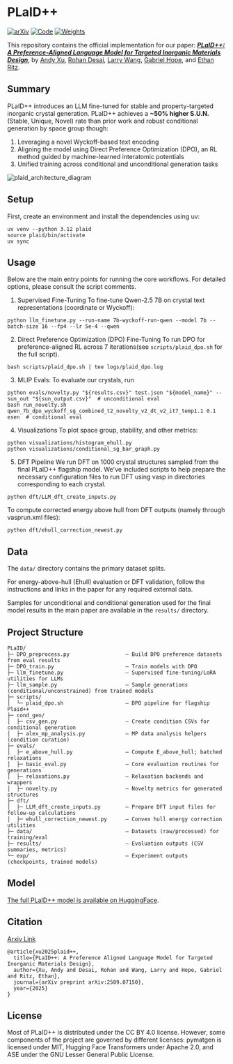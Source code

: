 # PLaID++

[![arXiv](https://img.shields.io/badge/PDF-arXiv-blue)](https://arxiv.org/pdf/2509.07150)
[![Code](https://img.shields.io/badge/Code-GitHub-red)](https://github.com/andaero/PLaID)
[![Weights](https://img.shields.io/badge/Weights-HuggingFace-yellow)](https://huggingface.co/HOPE-Lab-HMC/PLaID/tree/main/train_dpo)

This repository contains the official implementation for our paper: [**_PLaID++: A Preference-Aligned Language Model for Targeted Inorganic Materials Design_**](https://arxiv.org/pdf/2509.07150), by [Andy Xu](https://www.linkedin.com/in/andyxuai/), [Rohan Desai](https://www.rohandesai.xyz), [Larry Wang](https://www.linkedin.com/in/larwang314/), [Gabriel Hope](https://www.linkedin.com/in/gabriel-hope-87472542/), and [Ethan Ritz](https://www.linkedin.com/in/ethan-ritz-2bba69382/).

## Summary

PLaID++ introduces an LLM fine-tuned for stable and property-targeted inorganic crystal generation. PLaID++ achieves a **~50% higher S.U.N.** (Stable, Unique, Novel) rate than prior work and robust conditional generation by space group though:
1. Leveraging a novel Wyckoff-based text encoding
2. Aligning the model using Direct Preference Optimization (DPO), an RL method guided by machine-learned interatomic potentials
3. Unified training across conditional and unconditional generation tasks

![plaid_architecture_diagram](https://arxiv.org/html/2509.07150v1/Figures/plaid++_diagram.png)

## Setup

First, create an environment and install the dependencies using uv:

```
uv venv --python 3.12 plaid
source plaid/bin/activate
uv sync
```

## Usage

Below are the main entry points for running the core workflows. For detailed options, please consult the script comments.

1. Supervised Fine-Tuning
To fine-tune Qwen-2.5 7B on crystal text representations (coordinate or Wyckoff):

```
python llm_finetune.py --run-name 7b-wyckoff-run-qwen --model 7b --batch-size 16 --fp4 --lr 5e-4 --qwen
```

2. Direct Preference Optimization (DPO) Fine-Tuning
To run DPO for preference-aligned RL across 7 iterations(see `scripts/plaid_dpo.sh` for the full script).

```
bash scripts/plaid_dpo.sh | tee logs/plaid_dpo.log
```

3. MLIP Evals: To evaluate our crystals, run
```
python evals/novelty.py "${results.csv}" test.json "${model_name}" --sun_out "${sun_output.csv}"  # unconditional eval
bash run_novelty.sh qwen_7b_dpo_wyckoff_sg_combined_t2_novelty_v2_dt_v2_it7_temp1.1 0.1 esen  # conditional eval
```

4. Visualizations
To plot space group, stability, and other metrics:

```
python visualizations/histogram_ehull.py
python visualizations/conditional_sg_bar_graph.py
```

5. DFT Pipeline
We run DFT on 1000 crystal structures sampled from the final PLaID++ flagship model. We've included scripts to help prepare the necessary configuration files to run DFT using vasp in directories corresponding to each crystal. 
```
python dft/LLM_dft_create_inputs.py
```

To compute corrected energy above hull from DFT outputs (namely through vasprun.xml files):
```
python dft/ehull_correction_newest.py
```

## Data
The `data/` directory contains the primary dataset splits.

For energy-above-hull (Ehull) evaluation or DFT validation, follow the instructions and links in the paper for any required external data.

Samples for unconditional and conditional generation used for the final model results in the main paper are available in the `results/` directory.

## Project Structure

```
PLaID/
├─ DPO_preprocess.py                  — Build DPO preference datasets from eval results
├─ DPO_train.py                       — Train models with DPO
├─ llm_finetune.py                    — Supervised fine‑tuning/LoRA utilities for LLMs
├─ llm_sample.py                      — Sample generations (conditional/unconstrained) from trained models
├─ scripts/
│  └─ plaid_dpo.sh                    — DPO pipeline for flagship Plaid++
├─ cond_gen/
│  ├─ csv_gen.py                      — Create condition CSVs for conditional generation
│  ├─ alex_mp_analysis.py             — MP data analysis helpers (condition curation)
├─ evals/
│  ├─ e_above_hull.py                 — Compute E_above_hull; batched relaxations
│  ├─ basic_eval.py                   — Core evaluation routines for generations
│  ├─ relaxations.py                  — Relaxation backends and wrappers
│  ├─ novelty.py                      — Novelty metrics for generated structures
├─ dft/
│  ├─ LLM_dft_create_inputs.py        — Prepare DFT input files for follow‑up calculations
│  ├─ ehull_correction_newest.py      — Convex hull energy correction utilities
├─ data/                              — Datasets (raw/processed) for training/eval
├─ results/                           — Evaluation outputs (CSV summaries, metrics)
└─ exp/                               — Experiment outputs (checkpoints, trained models)
```

## Model

[The full PLaID++ model is available on HuggingFace](https://huggingface.co/HOPE-Lab-HMC/PLaID/tree/main/train_dpo).

## Citation

[Arxiv Link](https://arxiv.org/pdf/2509.07150)
```
@article{xu2025plaid++,
  title={PLaID++: A Preference Aligned Language Model for Targeted Inorganic Materials Design},
  author={Xu, Andy and Desai, Rohan and Wang, Larry and Hope, Gabriel and Ritz, Ethan},
  journal={arXiv preprint arXiv:2509.07150},
  year={2025}
}
```

## License

Most of PLaID++ is distributed under the CC BY 4.0 license. However, some components of the project are governed by different licenses: pymatgen is licensed under MIT, Hugging Face Transformers under Apache 2.0, and ASE under the GNU Lesser General Public License.
